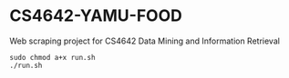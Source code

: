 # CS4642-YAMU-FOOD
Web scraping project for CS4642 Data Mining and Information Retrieval

```
sudo chmod a+x run.sh
./run.sh
```